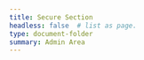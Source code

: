 ```yaml
---
title: Secure Section
headless: false  # list as page.
type: document-folder
summary: Admin Area
---
```


